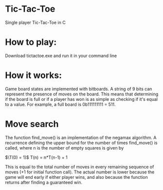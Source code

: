 # Tic-Tac-Toe
Single player Tic-Tac-Toe in C

# How to play: 
Download tictactoe.exe and run it in your command line

# How it works:

Game board states are implemented with bitboards. A string of 9 bits can represent the presence of moves on the board. This means that determining if the board is full or if a player has won is as simple as checking if it's equal to a value. For example, a full board is 0b111111111 = 511.

# Move search
The function find_move() is an implementation of the negamax algorithm. A recurrence defining the upper bound for the number of times find_move() is called, where n is the number of empty squares is given by

$\T(0) = 1)$ 
T(n) = n*T(n-1) + 1  

This is equal to the total number of moves in every remaining sequence of moves (+1 for initial function call). The actual number is lower because the game will end early if either player wins, and also because the function returns after finding a guaranteed win.





